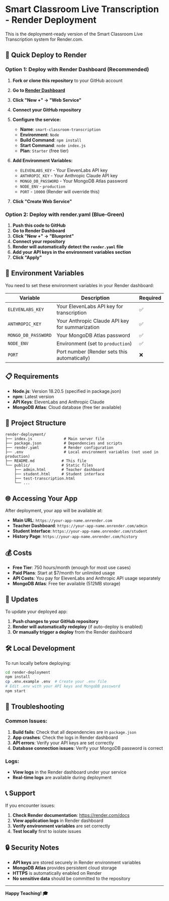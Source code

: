 # Smart Classroom Live Transcription - Render Deployment

This is the deployment-ready version of the Smart Classroom Live Transcription system for Render.com.

## 🚀 Quick Deploy to Render

### Option 1: Deploy with Render Dashboard (Recommended)

1. **Fork or clone this repository** to your GitHub account
2. **Go to [Render Dashboard](https://dashboard.render.com)**
3. **Click "New +" → "Web Service"**
4. **Connect your GitHub repository**
5. **Configure the service:**
   - **Name**: `smart-classroom-transcription`
   - **Environment**: `Node`
   - **Build Command**: `npm install`
   - **Start Command**: `node index.js`
   - **Plan**: `Starter` (free tier)

6. **Add Environment Variables:**
   - `ELEVENLABS_KEY` - Your ElevenLabs API key
   - `ANTHROPIC_KEY` - Your Anthropic Claude API key
   - `MONGO_DB_PASSWORD` - Your MongoDB Atlas password
   - `NODE_ENV` - `production`
   - `PORT` - `10000` (Render will override this)

7. **Click "Create Web Service"**

### Option 2: Deploy with render.yaml (Blue-Green)

1. **Push this code to GitHub**
2. **Go to Render Dashboard**
3. **Click "New +" → "Blueprint"**
4. **Connect your repository**
5. **Render will automatically detect the `render.yaml` file**
6. **Add your API keys in the environment variables section**
7. **Click "Apply"**

## 🔧 Environment Variables

You need to set these environment variables in your Render dashboard:

| Variable | Description | Required |
|----------|-------------|----------|
| `ELEVENLABS_KEY` | Your ElevenLabs API key for transcription | ✅ |
| `ANTHROPIC_KEY` | Your Anthropic Claude API key for summarization | ✅ |
| `MONGO_DB_PASSWORD` | Your MongoDB Atlas password | ✅ |
| `NODE_ENV` | Environment (set to `production`) | ✅ |
| `PORT` | Port number (Render sets this automatically) | ❌ |

## 📋 Requirements

- **Node.js**: Version 18.20.5 (specified in package.json)
- **npm**: Latest version
- **API Keys**: ElevenLabs and Anthropic Claude
- **MongoDB Atlas**: Cloud database (free tier available)

## 📁 Project Structure

```
render-deployment/
├── index.js              # Main server file
├── package.json          # Dependencies and scripts
├── render.yaml           # Render configuration
├── .env                  # Local environment variables (not used in production)
├── README.md            # This file
└── public/              # Static files
    ├── admin.html       # Teacher dashboard
    ├── student.html     # Student interface
    ├── test-transcription.html
    └── ...
```

## 🌐 Accessing Your App

After deployment, your app will be available at:
- **Main URL**: `https://your-app-name.onrender.com`
- **Teacher Dashboard**: `https://your-app-name.onrender.com/admin`
- **Student Interface**: `https://your-app-name.onrender.com/student`
- **History Page**: `https://your-app-name.onrender.com/history`

## 💰 Costs

- **Free Tier**: 750 hours/month (enough for most use cases)
- **Paid Plans**: Start at $7/month for unlimited usage
- **API Costs**: You pay for ElevenLabs and Anthropic API usage separately
- **MongoDB Atlas**: Free tier available (512MB storage)

## 🔄 Updates

To update your deployed app:
1. **Push changes to your GitHub repository**
2. **Render will automatically redeploy** (if auto-deploy is enabled)
3. **Or manually trigger a deploy** from the Render dashboard

## 🛠️ Local Development

To run locally before deploying:

```bash
cd render-deployment
npm install
cp .env.example .env  # Create your .env file
# Edit .env with your API keys and MongoDB password
npm start
```

## 🐛 Troubleshooting

### Common Issues:

1. **Build fails**: Check that all dependencies are in `package.json`
2. **App crashes**: Check the logs in Render dashboard
3. **API errors**: Verify your API keys are set correctly
4. **Database connection issues**: Verify your MongoDB password is correct

### Logs:
- **View logs** in the Render dashboard under your service
- **Real-time logs** are available during deployment

## 📞 Support

If you encounter issues:
1. **Check Render documentation**: https://render.com/docs
2. **View application logs** in Render dashboard
3. **Verify environment variables** are set correctly
4. **Test locally** first to isolate issues

## 🔒 Security Notes

- **API keys** are stored securely in Render environment variables
- **MongoDB Atlas** provides persistent cloud storage
- **HTTPS** is automatically enabled on Render
- **No sensitive data** should be committed to the repository

---

**Happy Teaching! 🎓** 